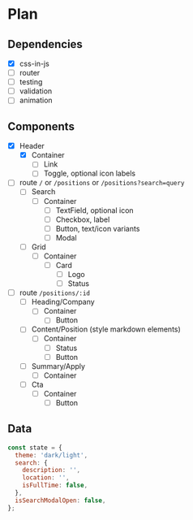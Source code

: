 # Plan

## Dependencies

- [x] css-in-js
- [ ] router
- [ ] testing
- [ ] validation
- [ ] animation

## Components

- [x] Header
  - [x] Container
    - [ ] Link
    - [ ] Toggle, optional icon labels
- [ ] route `/` or `/positions` or `/positions?search=query`
  - [ ] Search
    - [ ] Container
      - [ ] TextField, optional icon
      - [ ] Checkbox, label
      - [ ] Button, text/icon variants
      - [ ] Modal
  - [ ] Grid
    - [ ] Container
      - [ ] Card
        - [ ] Logo
        - [ ] Status
- [ ] route `/positions/:id`
  - [ ] Heading/Company
    - [ ] Container
      - [ ] Button
  - [ ] Content/Position (style markdown elements)
    - [ ] Container
      - [ ] Status
      - [ ] Button
  - [ ] Summary/Apply
    - [ ] Container
  - [ ] Cta
    - [ ] Container
      - [ ] Button

## Data

```js
const state = {
  theme: 'dark/light',
  search: {
    description: '',
    location: '',
    isFullTime: false,
  },
  isSearchModalOpen: false,
};
```
